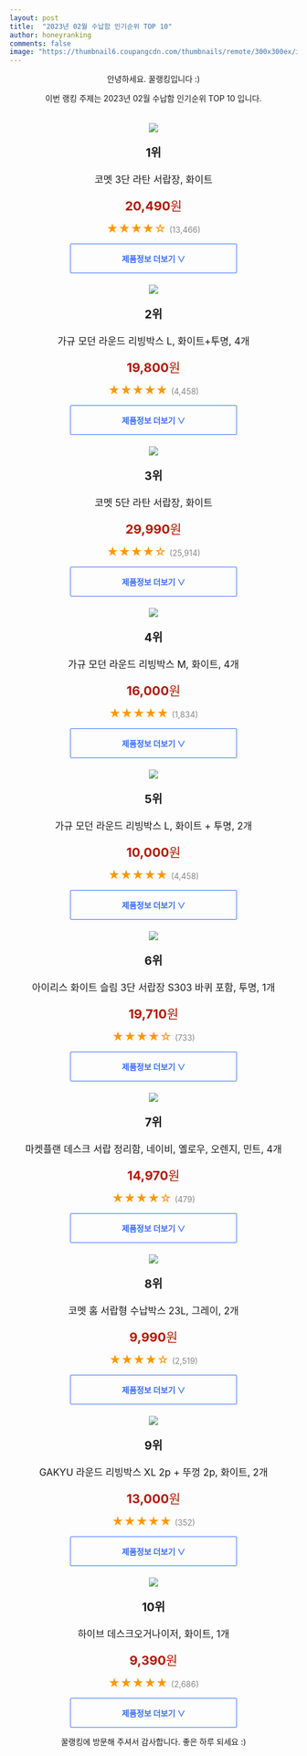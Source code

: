 ```yaml
---
layout: post
title:  "2023년 02월 수납함 인기순위 TOP 10"
author: honeyranking
comments: false
image: "https://thumbnail6.coupangcdn.com/thumbnails/remote/300x300ex/image/retail/images/1126961305171484-ebc414ec-58f8-4204-82b9-0490bdc7d742.jpg"
---
```

<p style="text-align: center;">안녕하세요. 꿀랭킹입니다 :)</p>
<p style="text-align: center;">이번 랭킹 주제는 2023년 02월 수납함 인기순위 TOP 10 입니다.</p><center><img src="https://thumbnail6.coupangcdn.com/thumbnails/remote/300x300ex/image/retail/images/1126961305171484-ebc414ec-58f8-4204-82b9-0490bdc7d742.jpg" style="margin-top:20px" /></center><p style="text-align: center; font-size: 20px"><b>1위</b></p><p style="text-align: center; font-size: 17px">코멧 3단 라탄 서랍장, 화이트</p><p style="text-align: center;"><span style="color: #b61800; font-size: 22px;"><b>20,490</b>원</span></p><p style="text-align: center;"><span style="color: #ff9600; font-size: 20px;">★★★★☆ </span><span style="color: #878787;">(13,466)</span></p><center><a href="https://link.coupang.com/a/QlVJH"><div style="font-size: 14px; display: inline-block; padding: 15px 90px; color: #346aff; border-radius: 2px; border: 1px solid #346aff; cursor: pointer;"><b>제품정보 더보기 &or;</b></div></a></center><center><img src="https://thumbnail9.coupangcdn.com/thumbnails/remote/300x300ex/image/retail/images/1335150620298607-cb370b3d-ca62-425c-bc26-ef4454aba480.jpg" style="margin-top:20px" /></center><p style="text-align: center; font-size: 20px"><b>2위</b></p><p style="text-align: center; font-size: 17px">가규 모던 라운드 리빙박스 L, 화이트+투명, 4개</p><p style="text-align: center;"><span style="color: #b61800; font-size: 22px;"><b>19,800</b>원</span></p><p style="text-align: center;"><span style="color: #ff9600; font-size: 20px;">★★★★★ </span><span style="color: #878787;">(4,458)</span></p><center><a href="https://link.coupang.com/a/QlVJI"><div style="font-size: 14px; display: inline-block; padding: 15px 90px; color: #346aff; border-radius: 2px; border: 1px solid #346aff; cursor: pointer;"><b>제품정보 더보기 &or;</b></div></a></center><center><img src="https://thumbnail7.coupangcdn.com/thumbnails/remote/300x300ex/image/retail/images/1209567186283903-1f014296-e22c-4393-b4d8-1e4ff53fb3b1.jpg" style="margin-top:20px" /></center><p style="text-align: center; font-size: 20px"><b>3위</b></p><p style="text-align: center; font-size: 17px">코멧 5단 라탄 서랍장, 화이트</p><p style="text-align: center;"><span style="color: #b61800; font-size: 22px;"><b>29,990</b>원</span></p><p style="text-align: center;"><span style="color: #ff9600; font-size: 20px;">★★★★☆ </span><span style="color: #878787;">(25,914)</span></p><center><a href="https://link.coupang.com/a/QlVJJ"><div style="font-size: 14px; display: inline-block; padding: 15px 90px; color: #346aff; border-radius: 2px; border: 1px solid #346aff; cursor: pointer;"><b>제품정보 더보기 &or;</b></div></a></center><center><img src="https://thumbnail6.coupangcdn.com/thumbnails/remote/300x300ex/image/retail/images/3118432377352860-dd314c1e-f4b7-4cc6-88bb-59c05027fb59.jpg" style="margin-top:20px" /></center><p style="text-align: center; font-size: 20px"><b>4위</b></p><p style="text-align: center; font-size: 17px">가규 모던 라운드 리빙박스 M, 화이트, 4개</p><p style="text-align: center;"><span style="color: #b61800; font-size: 22px;"><b>16,000</b>원</span></p><p style="text-align: center;"><span style="color: #ff9600; font-size: 20px;">★★★★★ </span><span style="color: #878787;">(1,834)</span></p><center><a href="https://link.coupang.com/a/QlVJK"><div style="font-size: 14px; display: inline-block; padding: 15px 90px; color: #346aff; border-radius: 2px; border: 1px solid #346aff; cursor: pointer;"><b>제품정보 더보기 &or;</b></div></a></center><center><img src="https://thumbnail9.coupangcdn.com/thumbnails/remote/300x300ex/image/rs_quotation_api/nkmtkwip/5600f71a295846ac969c8df0e4154428.jpg" style="margin-top:20px" /></center><p style="text-align: center; font-size: 20px"><b>5위</b></p><p style="text-align: center; font-size: 17px">가규 모던 라운드 리빙박스 L, 화이트 + 투명, 2개</p><p style="text-align: center;"><span style="color: #b61800; font-size: 22px;"><b>10,000</b>원</span></p><p style="text-align: center;"><span style="color: #ff9600; font-size: 20px;">★★★★★ </span><span style="color: #878787;">(4,458)</span></p><center><a href="https://link.coupang.com/a/QlVJL"><div style="font-size: 14px; display: inline-block; padding: 15px 90px; color: #346aff; border-radius: 2px; border: 1px solid #346aff; cursor: pointer;"><b>제품정보 더보기 &or;</b></div></a></center><center><img src="https://thumbnail10.coupangcdn.com/thumbnails/remote/300x300ex/image/retail/images/6512414372140804-841ed6e9-b274-49ca-bf95-5d58d672bb65.jpg" style="margin-top:20px" /></center><p style="text-align: center; font-size: 20px"><b>6위</b></p><p style="text-align: center; font-size: 17px">아이리스 화이트 슬림 3단 서랍장 S303 바퀴 포함, 투명, 1개</p><p style="text-align: center;"><span style="color: #b61800; font-size: 22px;"><b>19,710</b>원</span></p><p style="text-align: center;"><span style="color: #ff9600; font-size: 20px;">★★★★☆ </span><span style="color: #878787;">(733)</span></p><center><a href="https://link.coupang.com/a/QlVJM"><div style="font-size: 14px; display: inline-block; padding: 15px 90px; color: #346aff; border-radius: 2px; border: 1px solid #346aff; cursor: pointer;"><b>제품정보 더보기 &or;</b></div></a></center><center><img src="https://thumbnail7.coupangcdn.com/thumbnails/remote/300x300ex/image/rs_quotation_api/zhmnuxdb/6d41fcc5275e482d899bd186c2a2305f.jpg" style="margin-top:20px" /></center><p style="text-align: center; font-size: 20px"><b>7위</b></p><p style="text-align: center; font-size: 17px">마켓플랜 데스크 서랍 정리함, 네이비, 옐로우, 오렌지, 민트, 4개</p><p style="text-align: center;"><span style="color: #b61800; font-size: 22px;"><b>14,970</b>원</span></p><p style="text-align: center;"><span style="color: #ff9600; font-size: 20px;">★★★★☆ </span><span style="color: #878787;">(479)</span></p><center><a href="https://link.coupang.com/a/QlVJO"><div style="font-size: 14px; display: inline-block; padding: 15px 90px; color: #346aff; border-radius: 2px; border: 1px solid #346aff; cursor: pointer;"><b>제품정보 더보기 &or;</b></div></a></center><center><img src="https://thumbnail9.coupangcdn.com/thumbnails/remote/300x300ex/image/retail/images/1053421849703940-8ff6af49-c9b2-4791-b701-eafbace8453f.jpg" style="margin-top:20px" /></center><p style="text-align: center; font-size: 20px"><b>8위</b></p><p style="text-align: center; font-size: 17px">코멧 홈 서랍형 수납박스 23L, 그레이, 2개</p><p style="text-align: center;"><span style="color: #b61800; font-size: 22px;"><b>9,990</b>원</span></p><p style="text-align: center;"><span style="color: #ff9600; font-size: 20px;">★★★★☆ </span><span style="color: #878787;">(2,519)</span></p><center><a href="https://link.coupang.com/a/QlVJP"><div style="font-size: 14px; display: inline-block; padding: 15px 90px; color: #346aff; border-radius: 2px; border: 1px solid #346aff; cursor: pointer;"><b>제품정보 더보기 &or;</b></div></a></center><center><img src="https://thumbnail8.coupangcdn.com/thumbnails/remote/300x300ex/image/rs_quotation_api/aewnevhf/d0b576dd466646a3a8b28e8946fe260b.jpg" style="margin-top:20px" /></center><p style="text-align: center; font-size: 20px"><b>9위</b></p><p style="text-align: center; font-size: 17px">GAKYU 라운드 리빙박스 XL 2p + 뚜껑 2p, 화이트, 2개</p><p style="text-align: center;"><span style="color: #b61800; font-size: 22px;"><b>13,000</b>원</span></p><p style="text-align: center;"><span style="color: #ff9600; font-size: 20px;">★★★★★ </span><span style="color: #878787;">(352)</span></p><center><a href="https://link.coupang.com/a/QlVJQ"><div style="font-size: 14px; display: inline-block; padding: 15px 90px; color: #346aff; border-radius: 2px; border: 1px solid #346aff; cursor: pointer;"><b>제품정보 더보기 &or;</b></div></a></center><center><img src="https://thumbnail9.coupangcdn.com/thumbnails/remote/300x300ex/image/retail/images/1151387270599924-a61b00ed-ba4f-4f00-b844-09592b407f5e.jpg" style="margin-top:20px" /></center><p style="text-align: center; font-size: 20px"><b>10위</b></p><p style="text-align: center; font-size: 17px">하이브 데스크오거나이저, 화이트, 1개</p><p style="text-align: center;"><span style="color: #b61800; font-size: 22px;"><b>9,390</b>원</span></p><p style="text-align: center;"><span style="color: #ff9600; font-size: 20px;">★★★★★ </span><span style="color: #878787;">(2,686)</span></p><center><a href="https://link.coupang.com/a/QlVJS"><div style="font-size: 14px; display: inline-block; padding: 15px 90px; color: #346aff; border-radius: 2px; border: 1px solid #346aff; cursor: pointer;"><b>제품정보 더보기 &or;</b></div></a></center><p style="text-align: center;">꿀랭킹에 방문해 주셔서 감사합니다. 좋은 하루 되세요 :)</p>